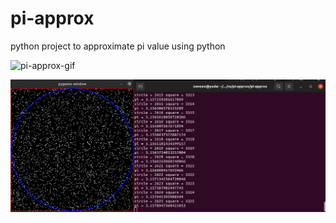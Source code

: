 # pi-approx

python project to approximate pi value using python

![pi-approx-gif](./pi-approx/pi-approx.gif)


![pi-approx-pic](./pi-approx/pi-approx.png)

